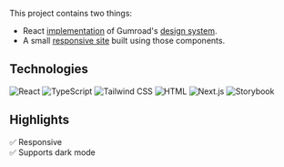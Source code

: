 This project contains two things:
- React [implementation](https://gumroad-components.samueledwin.com) of Gumroad's [design system](https://www.figma.com/community/file/1405573618937136138).
- A small [responsive site](https://responsive-web.samueledwin.com/) built using those components.

## Technologies
![React](https://img.shields.io/badge/React-61DAFB?logo=react&logoColor=black)
![TypeScript](https://img.shields.io/badge/TypeScript-3178C6?logo=typescript&logoColor=white) 
![Tailwind CSS](https://img.shields.io/badge/Tailwind_CSS-06B6D4?logo=tailwindcss&logoColor=white) 
![HTML](https://img.shields.io/badge/HTML-E34F26?logo=html5&logoColor=white) 
![Next.js](https://img.shields.io/badge/Next.js-black?logo=nextdotjs) 
![Storybook](https://img.shields.io/badge/Storybook-FF4785?logo=storybook&logoColor=white)

## Highlights
✅ Responsive  
✅ Supports dark mode
